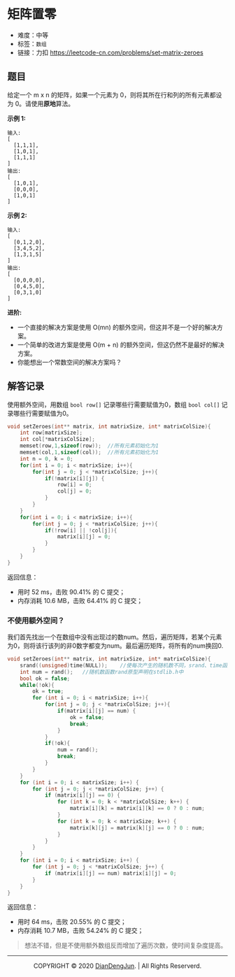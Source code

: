 # 矩阵置零

+ 难度：中等
+ 标签：`数组`
+ 链接：力扣 https://leetcode-cn.com/problems/set-matrix-zeroes

## 题目

给定一个 m x n 的矩阵，如果一个元素为 0，则将其所在行和列的所有元素都设为 0。请使用**原地**算法。

**示例 1:**

```
输入: 
[
  [1,1,1],
  [1,0,1],
  [1,1,1]
]
输出: 
[
  [1,0,1],
  [0,0,0],
  [1,0,1]
]
```

**示例 2:**

```
输入: 
[
  [0,1,2,0],
  [3,4,5,2],
  [1,3,1,5]
]
输出: 
[
  [0,0,0,0],
  [0,4,5,0],
  [0,3,1,0]
]
```

**进阶:**

+ 一个直接的解决方案是使用  O(mn) 的额外空间，但这并不是一个好的解决方案。
+ 一个简单的改进方案是使用 O(m + n) 的额外空间，但这仍然不是最好的解决方案。
+ 你能想出一个常数空间的解决方案吗？

## 解答记录

使用额外空间，用数组 `bool row[]` 记录哪些行需要赋值为0，数组 `bool col[]` 记录哪些行需要赋值为0。

```c
void setZeroes(int** matrix, int matrixSize, int* matrixColSize){
    int row[matrixSize];
    int col[*matrixColSize];
    memset(row,1,sizeof(row));	//所有元素初始化为1
    memset(col,1,sizeof(col));	//所有元素初始化为1
    int n = 0, k = 0;
    for(int i = 0; i < matrixSize; i++){
        for(int j = 0; j < *matrixColSize; j++){
            if(!matrix[i][j]) {
                row[i] = 0;
                col[j] = 0;
            }
        }
    }
    for(int i = 0; i < matrixSize; i++){
        for(int j = 0; j < *matrixColSize; j++){
            if(!row[i] || !col[j]){
                matrix[i][j] = 0;
            }
        }
    }
}
```

返回信息：

+ 用时 52 ms，击败 90.41% 的 C 提交；
+ 内存消耗 10.6 MB，击败 64.41% 的 C 提交；

### 不使用额外空间？

我们首先找出一个在数组中没有出现过的数num。然后，遍历矩阵，若某个元素为0，则将该行该列的非0数字都变为num。最后遍历矩阵，将所有的num换回0.

```c
void setZeroes(int** matrix, int matrixSize, int* matrixColSize){
    srand((unsigned)time(NULL));	//使每次产生的随机数不同，srand、time函数原型声明分别在stdlib.h、time.h中
    int num = rand();	//随机数函数rand原型声明在stdlib.h中
    bool ok = false;
    while(!ok){
        ok = true;
        for (int i = 0; i < matrixSize; i++){
            for(int j = 0; j < *matrixColSize; j++){
                if(matrix[i][j] == num) {
                    ok = false;
                    break;
                }
            }
            if(!ok){
                num = rand();
                break;
            }
        }
    }
    for (int i = 0; i < matrixSize; i++) {
        for (int j = 0; j < *matrixColSize; j++) {
            if (matrix[i][j] == 0) {
                for (int k = 0; k < *matrixColSize; k++) {
                    matrix[i][k] = matrix[i][k] == 0 ? 0 : num;
                }
                for (int k = 0; k < matrixSize; k++) {
                    matrix[k][j] = matrix[k][j] == 0 ? 0 : num;
                }
            }
        }
    }
    for (int i = 0; i < matrixSize; i++) {
        for (int j = 0; j < *matrixColSize; j++) {
            if (matrix[i][j] == num) matrix[i][j] = 0;
        }
    }
}
```

返回信息：

+ 用时 64 ms，击败 20.55% 的 C 提交；
+ 内存消耗 10.7 MB，击败 54.24% 的 C 提交；

> 想法不错，但是不使用额外数组反而增加了遍历次数，使时间复杂度提高。

---

<p align="center">COPYRIGHT © 2020 <a href="https://www.xxdiandeng.cn">DianDengJun</a>. | All Rights Reserverd.</p>